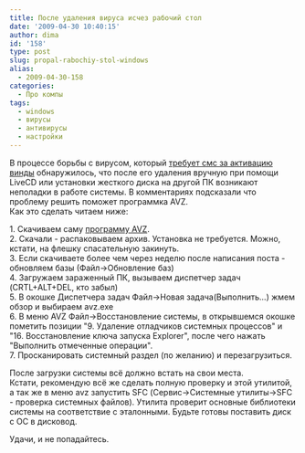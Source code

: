 ```yaml
---
title: После удаления вируса исчез рабочий стол
date: '2009-04-30 10:40:15'
author: dima
id: '158'
type: post
slug: propal-rabochiy-stol-windows
alias: 
  - 2009-04-30-158
categories:
  - Про компы
tags:
  - windows
  - вирусы
  - антивирусы
  - настройки
---
```


В процессе борьбы с вирусом, который [требует смс за активацию винды](/blog/2009-4-10-152) обнаружилось, что после его удаления вручную при помощи LiveCD или установки жесткого диска на другой ПК возникают неполадки в работе системы. В комментариях подсказали что проблему решить поможет программка AVZ.  
Как это сделать читаем ниже:

1\. Скачиваем саму [программу AVZ](http://z-oleg.com/secur/avz/download.php).  
2\. Скачали - распаковываем архив. Установка не требуется. Можно, кстати, на флешку спасательную закинуть.  
3\. Если скачиваете более чем через неделю после написания поста - обновляем базы (Файл->Обновление баз)  
4\. Загружаем зараженный ПК, вызываем диспетчер задач (CRTL+ALT+DEL, кто забыл)  
5\. В окошке Диспетчера задач Файл->Новая задача(Выполнить...) жмем обзор и выбираем avz.exe  
6\. В меню AVZ Файл->Восстановление системы, в открывшемся окошке пометить позиции "9. Удаление отладчиков системных процессов" и "16. Восстановление ключа запуска Explorer", после чего нажать "Выполнить отмеченные операции".  
7\. Просканировать системный раздел (по желанию) и перезагрузиться.

После загрузки системы всё должно встать на свои места.  
Кстати, рекомендую всё же сделать полную проверку и этой утилитой, а так же в меню avz запустить SFC (Сервис->Системные утилиты->SFC - проверка системных файлов). Утилита проверит основные библиотеки системы на соответствие с эталонными. Будьте готовы поставить диск с ОС в дисковод.

Удачи, и не попадайтесь.